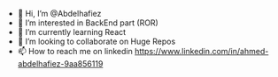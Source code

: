 - 👋 Hi, I’m @Abdelhafiez
- 👀 I’m interested in BackEnd part (ROR)
- 🌱 I’m currently learning React
- 💞️ I’m looking to collaborate on Huge Repos
- 📫 How to reach me on linkedin https://www.linkedin.com/in/ahmed-abdelhafiez-9aa856119

<!---
Abdelhafiez/Abdelhafiez is a ✨ special ✨ repository because its `README.md` (this file) appears on your GitHub profile.
You can click the Preview link to take a look at your changes.
--->
